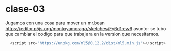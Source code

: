 # clase-03

Jugamos con una cosa para mover un mr.bean <https://editor.p5js.org/montoyamoraga/sketches/Fy6d1rew6> 
asunto: se tubo que cambiar el codigo para que trabajara en la version que necesitamos.
``` javascript
  <script src="https://unpkg.com/ml5@0.12.2/dist/ml5.min.js"></script>
```
